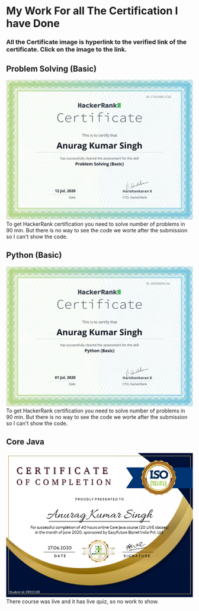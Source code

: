 # My Work For all The Certification I have Done

### All the Certificate image is hyperlink to the verified link of the certificate. Click on the image to the link.

## Problem Solving (Basic)
[![pythonBasic](./CertificateJPG/problemBasic.png)](https://www.hackerrank.com/certificates/c7c9189c1c2d)
To get HackerRank certification you need to solve number of problems in 90 min. But there is no way to see the code we worte after the submission so I can't show the code.

## Python (Basic)
[![pythonBasic](./CertificateJPG/pythonBasic.png)](https://www.hackerrank.com/certificates/4650fb5f6134)
To get HackerRank certification you need to solve number of problems in 90 min. But there is no way to see the code we worte after the submission so I can't show the code.

## Core Java
[![CoreJava](./CertificateJPG/CoreJava.jpg)](https://drive.google.com/file/d/1yr4YYfoHrACF7jAFijsZjOp06_JBKZ2W/view)
There course was live and it has live quiz, so no work to show.